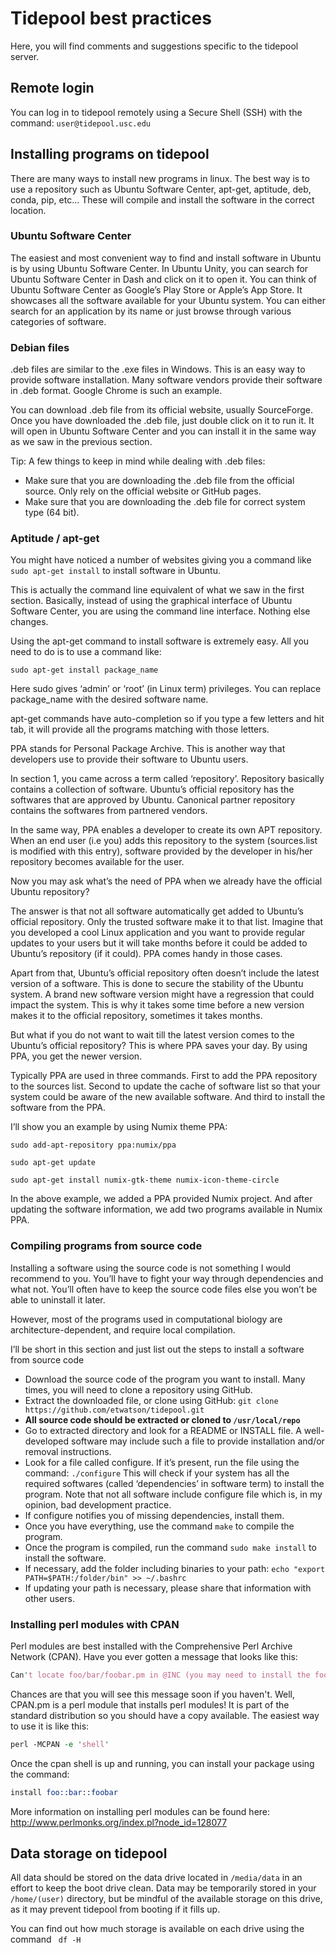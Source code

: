 # **Tidepool** best practices
Here, you will find comments and suggestions specific to the tidepool server. 

## Remote login
You can log in to tidepool remotely using a Secure Shell (SSH) with the command: ```user@tidepool.usc.edu```

## Installing programs on tidepool
There are many ways to install new programs in linux. The best way is to use a repository such as Ubuntu Software Center, apt-get, aptitude, deb, conda, pip, etc... These will compile and install the software in the correct location. 

### Ubuntu Software Center
The easiest and most convenient way to find and install software in Ubuntu is by using Ubuntu Software Center. In Ubuntu Unity, you can search for Ubuntu Software Center in Dash and click on it to open it. You can think of Ubuntu Software Center as Google’s Play Store or Apple’s App Store. It showcases all the software available for your Ubuntu system. You can either search for an application by its name or just browse through various categories of software.

### Debian files
.deb files are similar to the .exe files in Windows. This is an easy way to provide software installation. Many software vendors provide their software in .deb format. Google Chrome is such an example.

You can download .deb file from its official website, usually SourceForge. Once you have downloaded the .deb file, just double click on it to run it. It will open in Ubuntu Software Center and you can install it in the same way as we saw in the previous section.

Tip: A few things to keep in mind while dealing with .deb files:
* Make sure that you are downloading the .deb file from the official source. Only rely on the official website or GitHub pages.
* Make sure that you are downloading the .deb file for correct system type (64 bit).

### Aptitude / apt-get

You might have noticed a number of websites giving you a command like ```sudo apt-get install``` to install software in Ubuntu.

This is actually the command line equivalent of what we saw in the first section. Basically, instead of using the graphical interface of Ubuntu Software Center, you are using the command line interface. Nothing else changes.

Using the apt-get command to install software is extremely easy. All you need to do is to use a command like:

```sudo apt-get install package_name```

Here sudo gives ‘admin’ or ‘root’ (in Linux term) privileges. You can replace package_name with the desired software name. 

apt-get commands have auto-completion so if you type a few letters and hit tab, it will provide all the programs matching with those letters.

PPA stands for Personal Package Archive. This is another way that developers use to provide their software to Ubuntu users.

In section 1, you came across a term called ‘repository’. Repository basically contains a collection of software. Ubuntu’s official repository has the softwares that are approved by Ubuntu. Canonical partner repository contains the softwares from partnered vendors.

In the same way, PPA enables a developer to create its own APT repository. When an end user (i.e you) adds this repository to the system (sources.list is modified with this entry), software provided by the developer in his/her repository becomes available for the user.

Now you may ask what’s the need of PPA when we already have the official Ubuntu repository?

The answer is that not all software automatically get added to Ubuntu’s official repository. Only the trusted software make it to that list. Imagine that you developed a cool Linux application and you want to provide regular updates to your users but it will take months before it could be added to Ubuntu’s repository (if it could). PPA comes handy in those cases.

Apart from that, Ubuntu’s official repository often doesn’t include the latest version of a software. This is done to secure the stability of the Ubuntu system. A brand new software version might have a regression that could impact the system. This is why it takes some time before a new version makes it to the official repository, sometimes it takes months.

But what if you do not want to wait till the latest version comes to the Ubuntu’s official repository? This is where PPA saves your day. By using PPA, you get the newer version.

Typically PPA are used in three commands. First to add the PPA repository to the sources list. Second to update the cache of software list so that your system could be aware of the new available software. And third to install the software from the PPA.

I’ll show you an example by using Numix theme PPA:

```sudo add-apt-repository ppa:numix/ppa```

```sudo apt-get update```

```sudo apt-get install numix-gtk-theme numix-icon-theme-circle```

In the above example, we added a PPA provided Numix project. And after updating the software information, we add two programs available in Numix PPA.

### Compiling programs from source code

Installing a software using the source code is not something I would recommend to you. You’ll have to fight your way through dependencies and what not. You’ll often have to keep the source code files else you won’t be able to uninstall it later.

However, most of the programs used in computational biology are architecture-dependent, and require local compilation. 

I’ll be short in this section and just list out the steps to install a software from source code


* Download the source code of the program you want to install. Many times, you will need to clone a repository using GitHub. 
* Extract the downloaded file, or clone using GitHub: ```git clone https://github.com/etwatson/tidepool.git```
* __All source code should be extracted or cloned to ```/usr/local/repo```__ 
* Go to extracted directory and look for a README or INSTALL file. A well-developed software may include such a file to provide installation and/or removal instructions.
* Look for a file called configure. If it’s present, run the file using the command: ```./configure``` This will check if your system has all the required softwares (called ‘dependencies’ in software term) to install the program. Note that not all software include configure file which is, in my opinion, bad development practice.
* If configure notifies you of missing dependencies, install them.
* Once you have everything, use the command ```make``` to compile the program.
* Once the program is compiled, run the command ```sudo make install``` to install the software.
* If necessary, add the folder including binaries to your path: ```echo "export PATH=$PATH:/folder/bin" >> ~/.bashrc```
* If updating your path is necessary, please share that information with other users. 

### Installing perl modules with CPAN

Perl modules are best installed with the Comprehensive Perl Archive Network (CPAN). Have you ever gotten a message that looks like this:

```perl 
Can't locate foo/bar/foobar.pm in @INC (you may need to install the foo::bar::foobar module)
```

Chances are that you will see this message soon if you haven't. Well, CPAN.pm is a perl module that installs perl modules! It is part of the standard distribution so you should have a copy available. The easiest way to use it is like this:

```perl
perl -MCPAN -e 'shell'
```
Once the cpan shell is up and running, you can install your package using the command:

```perl 
install foo::bar::foobar
```
More information on installing perl modules can be found here: http://www.perlmonks.org/index.pl?node_id=128077




## Data storage on tidepool
All data should be stored on the data drive located in ```/media/data``` in an effort to keep the boot drive clean. Data may be temporarily stored in your ```/home/(user)``` directory, but be mindful of the available storage on this drive, as it may prevent tidepool from booting if it fills up. 

You can find out how much storage is available on each drive using the command ``` df -H```
